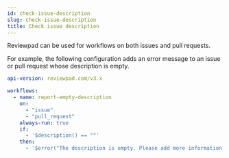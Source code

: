 ```yaml
---
id: check-issue-description
slug: check-issue-description
title: Check issue description
---
```


Reviewpad can be used for workflows on both issues and pull requests.

For example, the following configuration adds an error message to an issue or pull request whose description is empty.

```yaml
api-version: reviewpad.com/v3.x

workflows:
  - name: report-empty-description
    on:
      - "issue"
      - "pull_request"
    always-run: true
    if:
      - '$description() == ""'
    then:
      - '$error("The description is empty. Please add more information!")'
```
